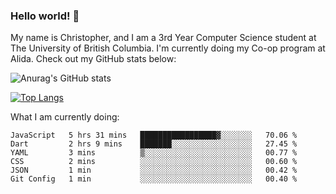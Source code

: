 ### Hello world! 👋
My name is Christopher, and I am a 3rd Year Computer Science student at The University of British Columbia. I'm currently doing my Co-op program at Alida.
Check out my GitHub stats below: 

![Anurag's GitHub stats](https://github-readme-stats-chrishadrian.vercel.app/api?username=chrishadrian&hide=contribs,issues&count_private=true&show_icons=true&theme=tokyonight)

[![Top Langs](https://github-readme-stats-chrishadrian.vercel.app/api/top-langs/?username=chrishadrian&layout=compact&theme=tokyonight&langs_count=4)](https://github.com/anuraghazra/github-readme-stats)

What I am currently doing:
<!--START_SECTION:waka-->

```text
JavaScript   5 hrs 31 mins   █████████████████▓░░░░░░░   70.06 %
Dart         2 hrs 9 mins    ███████░░░░░░░░░░░░░░░░░░   27.45 %
YAML         3 mins          ▒░░░░░░░░░░░░░░░░░░░░░░░░   00.77 %
CSS          2 mins          ░░░░░░░░░░░░░░░░░░░░░░░░░   00.60 %
JSON         1 min           ░░░░░░░░░░░░░░░░░░░░░░░░░   00.42 %
Git Config   1 min           ░░░░░░░░░░░░░░░░░░░░░░░░░   00.40 %
```

<!--END_SECTION:waka-->
<!-- [![willianrod's wakatime stats](https://github-readme-stats.vercel.app/api/wakatime?username=chrishadrian)](https://github.com/anuraghazra/github-readme-stats) -->

<!--
- 🔭 I’m currently working on ...
- 🌱 I’m currently learning ...
- 👯 I’m looking to collaborate on ...
- 🤔 I’m looking for help with ...
- 💬 Ask me about ...
- 📫 How to reach me: ...
- 😄 Pronouns: ...
- ⚡ Fun fact: ...
-->
